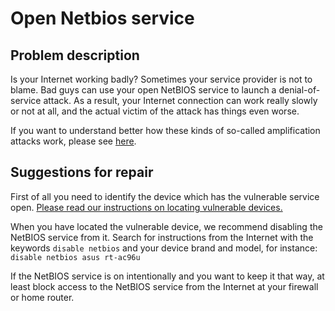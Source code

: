 # Open Netbios service

## Problem description

Is your Internet working badly? Sometimes your service provider is not to blame. Bad guys can use your open NetBIOS service to launch a denial-of-service attack. As a result, your Internet connection can work really slowly or not at all, and the actual victim of the attack has things even worse.

If you want to understand better how these kinds of so-called amplification attacks work, please see [here](../categories.md#amplification-attacks).

## Suggestions for repair

First of all you need to identify the device which has the vulnerable service open. [Please read our instructions on locating vulnerable devices.](../locate.md)

When you have located the vulnerable device, we recommend disabling the NetBIOS service from it. Search for instructions from the Internet with the keywords `disable netbios` and your device brand and model, for instance: `disable netbios asus rt-ac96u`

If the NetBIOS service is on intentionally and you want to keep it that way, at least block access to the NetBIOS service from the Internet at your firewall or home router.
